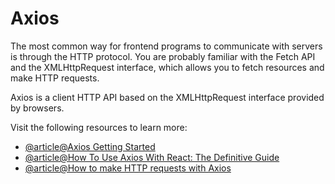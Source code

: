 # Axios

The most common way for frontend programs to communicate with servers is through the HTTP protocol. You are probably familiar with the Fetch API and the XMLHttpRequest interface, which allows you to fetch resources and make HTTP requests.

Axios is a client HTTP API based on the XMLHttpRequest interface provided by browsers.

Visit the following resources to learn more:

- [@article@Axios Getting Started](https://axios-http.com/docs/intro)
- [@article@How To Use Axios With React: The Definitive Guide](https://www.freecodecamp.org/news/how-to-use-axios-with-react/)
- [@article@How to make HTTP requests with Axios](https://blog.logrocket.com/how-to-make-http-requests-like-a-pro-with-axios/#why)
